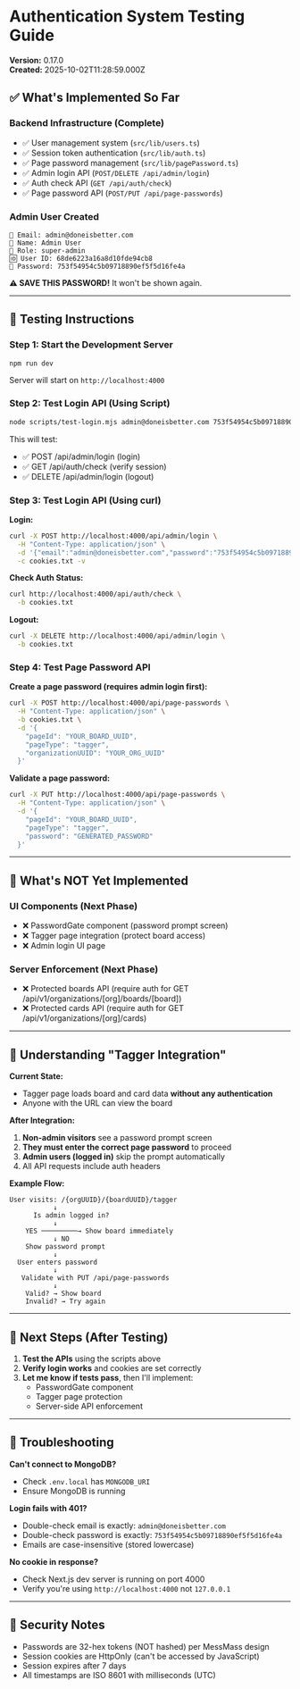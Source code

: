# Authentication System Testing Guide

**Version:** 0.17.0  
**Created:** 2025-10-02T11:28:59.000Z

## ✅ What's Implemented So Far

### Backend Infrastructure (Complete)
- ✅ User management system (`src/lib/users.ts`)
- ✅ Session token authentication (`src/lib/auth.ts`)
- ✅ Page password management (`src/lib/pagePassword.ts`)
- ✅ Admin login API (`POST/DELETE /api/admin/login`)
- ✅ Auth check API (`GET /api/auth/check`)
- ✅ Page password API (`POST/PUT /api/page-passwords`)

### Admin User Created
```
📧 Email: admin@doneisbetter.com
👤 Name: Admin User
🔑 Role: super-admin
🆔 User ID: 68de6223a16a8d10fde94cb8
🔐 Password: 753f54954c5b09718890ef5f5d16fe4a
```

**⚠️ SAVE THIS PASSWORD!** It won't be shown again.

---

## 🧪 Testing Instructions

### Step 1: Start the Development Server

```bash
npm run dev
```

Server will start on `http://localhost:4000`

### Step 2: Test Login API (Using Script)

```bash
node scripts/test-login.mjs admin@doneisbetter.com 753f54954c5b09718890ef5f5d16fe4a
```

This will test:
- ✅ POST /api/admin/login (login)
- ✅ GET /api/auth/check (verify session)
- ✅ DELETE /api/admin/login (logout)

### Step 3: Test Login API (Using curl)

**Login:**
```bash
curl -X POST http://localhost:4000/api/admin/login \
  -H "Content-Type: application/json" \
  -d '{"email":"admin@doneisbetter.com","password":"753f54954c5b09718890ef5f5d16fe4a"}' \
  -c cookies.txt -v
```

**Check Auth Status:**
```bash
curl http://localhost:4000/api/auth/check \
  -b cookies.txt
```

**Logout:**
```bash
curl -X DELETE http://localhost:4000/api/admin/login \
  -b cookies.txt
```

### Step 4: Test Page Password API

**Create a page password (requires admin login first):**
```bash
curl -X POST http://localhost:4000/api/page-passwords \
  -H "Content-Type: application/json" \
  -b cookies.txt \
  -d '{
    "pageId": "YOUR_BOARD_UUID",
    "pageType": "tagger",
    "organizationUUID": "YOUR_ORG_UUID"
  }'
```

**Validate a page password:**
```bash
curl -X PUT http://localhost:4000/api/page-passwords \
  -H "Content-Type: application/json" \
  -d '{
    "pageId": "YOUR_BOARD_UUID",
    "pageType": "tagger",
    "password": "GENERATED_PASSWORD"
  }'
```

---

## 🚧 What's NOT Yet Implemented

### UI Components (Next Phase)
- ❌ PasswordGate component (password prompt screen)
- ❌ Tagger page integration (protect board access)
- ❌ Admin login UI page

### Server Enforcement (Next Phase)
- ❌ Protected boards API (require auth for GET /api/v1/organizations/[org]/boards/[board])
- ❌ Protected cards API (require auth for GET /api/v1/organizations/[org]/cards)

---

## 📝 Understanding "Tagger Integration"

**Current State:**
- Tagger page loads board and card data **without any authentication**
- Anyone with the URL can view the board

**After Integration:**
1. **Non-admin visitors** see a password prompt screen
2. **They must enter the correct page password** to proceed
3. **Admin users (logged in)** skip the prompt automatically
4. All API requests include auth headers

**Example Flow:**
```
User visits: /{orgUUID}/{boardUUID}/tagger
           ↓
      Is admin logged in?
           ↓
    YES ─────────→ Show board immediately
           ↓ NO
    Show password prompt
           ↓
  User enters password
           ↓
   Validate with PUT /api/page-passwords
           ↓
    Valid? → Show board
    Invalid? → Try again
```

---

## 🎯 Next Steps (After Testing)

1. **Test the APIs** using the scripts above
2. **Verify login works** and cookies are set correctly
3. **Let me know if tests pass**, then I'll implement:
   - PasswordGate component
   - Tagger page protection
   - Server-side API enforcement

---

## 🔧 Troubleshooting

**Can't connect to MongoDB?**
- Check `.env.local` has `MONGODB_URI`
- Ensure MongoDB is running

**Login fails with 401?**
- Double-check email is exactly: `admin@doneisbetter.com`
- Double-check password is exactly: `753f54954c5b09718890ef5f5d16fe4a`
- Emails are case-insensitive (stored lowercase)

**No cookie in response?**
- Check Next.js dev server is running on port 4000
- Verify you're using `http://localhost:4000` not `127.0.0.1`

---

## 🔐 Security Notes

- Passwords are 32-hex tokens (NOT hashed) per MessMass design
- Session cookies are HttpOnly (can't be accessed by JavaScript)
- Session expires after 7 days
- All timestamps are ISO 8601 with milliseconds (UTC)
